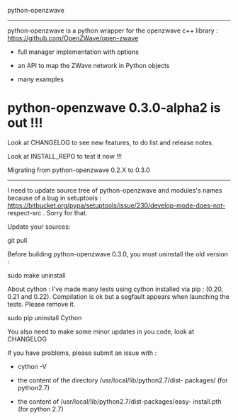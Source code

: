 
python-openzwave
****************

python-openzwave is a python wrapper for the openzwave c++ library :
https://github.com/OpenZWave/open-zwave

   * full manager implementation with options

   * an API to map the ZWave network in Python objects

   * many examples


python-openzwave 0.3.0-alpha2 is out !!!
========================================

Look at CHANGELOG to see new features, to do list and release notes.

Look at INSTALL_REPO to test it now !!!


Migrating from python-openzwave 0.2.X to 0.3.0
**********************************************

I need to update source tree of python-openzwave and modules's names
because of a bug in setuptools :
https://bitbucket.org/pypa/setuptools/issue/230/develop-mode-does-not-
respect-src . Sorry for that.

Update your sources:

   git pull

Before building python-openzwave 0.3.0, you must uninstall the old
version :

   sudo make uninstall

About cython : I've made many tests using cython installed via pip :
(0.20, 0.21 and 0.22). Compilation is ok but a segfault appears when
launching the tests. Please remove it.

   sudo pip uninstall Cython

You also need to make some minor updates in you code, look at
CHANGELOG

If you have problems, please submit an issue with :

   * cython -V

   * the content of the directory /usr/local/lib/python2.7/dist-
     packages/ (for python2.7)

   * the content of /usr/local/lib/python2.7/dist-packages/easy-
     install.pth (for python 2.7)
